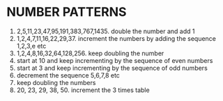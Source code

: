 # NUMBER PATTERNS

1. 2,5,11,23,47,95,191,383,767,1435. double the number and add 1
2. 1,2,4,7,11,16,22,29,37. increment the numbers by adding the sequence 1,2,3,e etc
3. 1,2,4,8,16,32,64,128,256. keep doubling the number
4.  start at 10 and keep incrementing by the sequence of even numbers
5. start at 3 and keep incrementing by the sequence of odd numbers
6. decrement the sequence 5,6,7,8 etc
7. keep doubling the numbers
8. 20, 23, 29, 38, 50. increment the 3 times table
